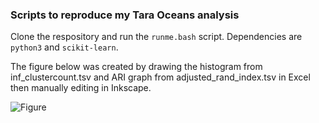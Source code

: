### Scripts to reproduce my Tara Oceans analysis

Clone the respository and run the `runme.bash` script. Dependencies are `python3` and `scikit-learn`.

The figure below was created by drawing the histogram from inf_clustercount.tsv and ARI graph from adjusted_rand_index.tsv in Excel then manually editing in Inkscape.



![Figure](http://drive5.com/images/tara_oceans_figure.svg)
